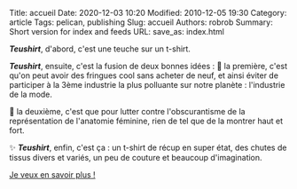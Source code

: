 Title: accueil
Date: 2020-12-03 10:20
Modified: 2010-12-05 19:30
Category: article
Tags: pelican, publishing
Slug: accueil
Authors: robrob
Summary: Short version for index and feeds
URL:
save_as: index.html


***Teushirt***, d'abord, c'est une teuche sur un t-shirt. 

***Teushirt***, ensuite, c'est la fusion de deux bonnes idées : 
👕 la première, c'est qu'on peut avoir des fringues cool sans acheter de neuf, et ainsi éviter de participer à la 3ème industrie la plus polluante sur notre planète : l'industrie de la mode.

🍑 la deuxième, c'est que pour lutter contre l'obscurantisme de la représentation de l'anatomie féminine, rien de tel que de la montrer haut et fort. 

✨ ***Teushirt***, enfin, c'est ça : un t-shirt de récup en super état, des chutes de tissus divers et variés, un peu de couture et beaucoup d'imagination.

[Je veux en savoir plus !]({filename}/pages/concept.md)